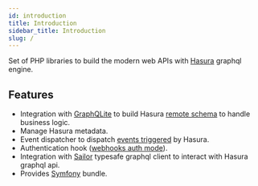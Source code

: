 ```yaml
---
id: introduction
title: Introduction
sidebar_title: Introduction
slug: /
---
```


Set of PHP libraries to build the modern web APIs with [Hasura](https://hasura.io) graphql engine.

## Features

+ Integration with [GraphQLite](https://graphqlite.thecodingmachine.io/) to build Hasura [remote schema](https://hasura.io/docs/latest/graphql/core/remote-schemas/index.html) to handle business logic.
+ Manage Hasura metadata.
+ Event dispatcher to dispatch [events triggered](https://hasura.io/docs/latest/graphql/core/event-triggers/index.html) by Hasura.
+ Authentication hook ([webhooks auth mode](https://hasura.io/docs/latest/graphql/core/auth/authentication/webhook.html)).
+ Integration with [Sailor](https://github.com/spawnia/sailor) typesafe graphql client to interact with Hasura graphql api.
+ Provides [Symfony](https://symfony.com) bundle.

